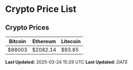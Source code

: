 # Crypto Price List

## Crypto Prices
| Bitcoin | Ethereum | Litecoin |
| ------- | -------- | -------- |
| $88003 | $2082.14 | $93.85 |
**Last Updated:** 2025-03-24 15:29 UTC
**Last Updated:** $DATE$
